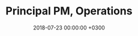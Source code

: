 ---
layout: post
title: Principal PM, Operations
date: 2018-07-23 00:00:00 +0300
start_date_range: Jan-'22
end_date_range: Dec-'23
description: 
image: 03.jpg
tags: [Work]
---
